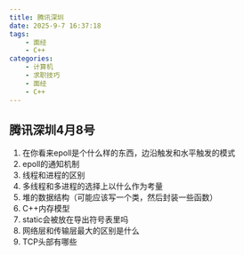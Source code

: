 ```yaml
---
title: 腾讯深圳
date: 2025-9-7 16:37:18
tags: 
    - 面经
    - C++
categories: 
    - 计算机
    - 求职技巧
    - 面经
    - C++
---
```


## 腾讯深圳4月8号

1.  在你看来epoll是个什么样的东西，边沿触发和水平触发的模式
2.  epoll的通知机制
3.  线程和进程的区别
4.  多线程和多进程的选择上以什么作为考量
5.  堆的数据结构（可能应该写一个类，然后封装一些函数）
6.  C++内存模型
7.  static会被放在导出符号表里吗
8.  网络层和传输层最大的区别是什么
9.  TCP头部有哪些